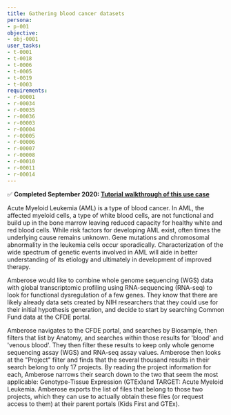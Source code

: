 ```yaml
---
title: Gathering blood cancer datasets
persona:
- p-001
objective:
- obj-0001
user_tasks:
- t-0001
- t-0018
- t-0006
- t-0005
- t-0019
- t-0003
requirements:
- r-00001
- r-00034
- r-00035
- r-00036
- r-00003
- r-00004
- r-00005
- r-00006
- r-00007
- r-00008
- r-00010
- r-00011
- r-00014
---
```


&#x2705; **Completed September 2020: [Tutorial walkthrough of this use case](https://cfde-training-and-engagement.readthedocs-hosted.com/en/latest/Bioinformatics-Skills/CFDE-Portal/Blood-Cancer/blood-cancer-portal-export/)**

Acute Myeloid Leukemia (AML) is a type of blood cancer. In AML, the affected myeloid cells, a type of white blood cells, are not functional and build up in the bone marrow leaving reduced capacity for healthy white and red blood cells. While risk factors for developing AML exist, often times the underlying cause remains unknown. Gene mutations and chromosomal abnormality in the leukemia cells occur sporadically. Characterization of the wide spectrum of genetic events involved in AML will aide in better understanding of its etiology and ultimately in development of improved therapy.

Amberose would like to combine whole genome sequencing (WGS) data with global transcriptomic profiling using RNA-sequencing (RNA-seq) to look for functional dysregulation of a few genes. They know that there are likely already data sets created by NIH researchers that they could use for their initial hypothesis generation, and decide to start by searching Common Fund data at the CFDE portal.

Amberose navigates to the CFDE portal, and searches by Biosample, then filters that list by Anatomy, and searches within those results for 'blood' and 'venous blood'. They then filter these results to keep only whole genome sequencing assay (WGS) and RNA-seq assay values. Amberose then looks at the "Project" filter and finds that the several thousand results in their search belong to only 17 projects. By reading the project information for each, Amberose narrows their search down to the two that seem the most applicable: Genotype-Tissue Expression (GTEx)and TARGET: Acute Myeloid Leukemia. Amberose exports the list of files that belong to those two projects, which they can use to actually obtain these files (or request access to them) at their parent portals (Kids First and GTEx).
